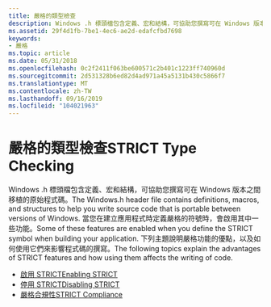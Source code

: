 ```yaml
---
title: 嚴格的類型檢查
description: Windows .h 標頭檔包含定義、宏和結構，可協助您撰寫可在 Windows 版本之間移植的原始程式碼。
ms.assetid: 29f4d1fb-7be1-4ec6-ae2d-edafcfbd7698
keywords:
- 嚴格
ms.topic: article
ms.date: 05/31/2018
ms.openlocfilehash: 0c2f2411f063be600571c2b401c1223ff740960d
ms.sourcegitcommit: 2d531328b6ed82d4ad971a45a5131b430c5866f7
ms.translationtype: MT
ms.contentlocale: zh-TW
ms.lasthandoff: 09/16/2019
ms.locfileid: "104021963"
---
```

# <a name="strict-type-checking"></a><span data-ttu-id="7c9b1-104">嚴格的類型檢查</span><span class="sxs-lookup"><span data-stu-id="7c9b1-104">STRICT Type Checking</span></span>

<span data-ttu-id="7c9b1-105">Windows .h 標頭檔包含定義、宏和結構，可協助您撰寫可在 Windows 版本之間移植的原始程式碼。</span><span class="sxs-lookup"><span data-stu-id="7c9b1-105">The Windows.h header file contains definitions, macros, and structures to help you write source code that is portable between versions of Windows.</span></span> <span data-ttu-id="7c9b1-106">當您在建立應用程式時定義嚴格的符號時，會啟用其中一些功能。</span><span class="sxs-lookup"><span data-stu-id="7c9b1-106">Some of these features are enabled when you define the STRICT symbol when building your application.</span></span> <span data-ttu-id="7c9b1-107">下列主題說明嚴格功能的優點，以及如何使用它們來影響程式碼的撰寫。</span><span class="sxs-lookup"><span data-stu-id="7c9b1-107">The following topics explain the advantages of STRICT features and how using them affects the writing of code.</span></span>

-   [<span data-ttu-id="7c9b1-108">啟用 STRICT</span><span class="sxs-lookup"><span data-stu-id="7c9b1-108">Enabling STRICT</span></span>](enabling-strict.md)
-   [<span data-ttu-id="7c9b1-109">停用 STRICT</span><span class="sxs-lookup"><span data-stu-id="7c9b1-109">Disabling STRICT</span></span>](disabling-strict.md)
-   [<span data-ttu-id="7c9b1-110">嚴格合規性</span><span class="sxs-lookup"><span data-stu-id="7c9b1-110">STRICT Compliance</span></span>](strict-compliance.md)

 

 




